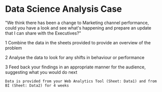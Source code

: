 # Data Science Analysis Case	
	
"We think there has been a change to Marketing channel performance, could you have a look and see what's happening and prepare an update that I can share with the Executives?"	
	
1	Combine the data in the sheets provided to provide an overview of the problem
	
2	Analyse the data to look for any shifts in behaviour or performance
	
3	Feed back your findings in an appropriate manner for the audience, suggesting what you would do next
	
	Data is provided from your Web Analytics Tool (Sheet: Data1) and from BI (Sheet: Data2) for 4 weeks



